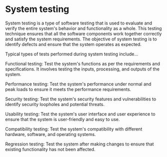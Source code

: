 # System testing 

System testing is a type of software testing that is used to evaluate and verify the entire system's behavior and functionality as a whole. This testing technique ensures that all the software components work together correctly and satisfy the system requirements. The objective of system testing is to identify defects and ensure that the system operates as expected.

Typical types of tests performed during system testing include…

Functional testing: Test the system's functions as per the requirements and specifications. It involves testing the inputs, processing, and outputs of the system.

Performance testing: Test the system's performance under normal and peak loads to ensure it meets the performance requirements.

Security testing: Test the system's security features and vulnerabilities to identify security loopholes and potential threats.

Usability testing: Test the system's user interface and user experience to ensure that the system is user-friendly and easy to use.

Compatibility testing: Test the system's compatibility with different hardware, software, and operating systems.

Regression testing: Test the system after making changes to ensure that existing functionality has not been affected.
